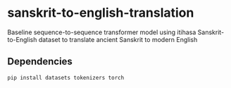 # sanskrit-to-english-translation
Baseline sequence-to-sequence transformer model using itihasa Sanskrit-to-English dataset to translate ancient Sanskrit to modern English

## Dependencies
`pip install datasets tokenizers torch`
